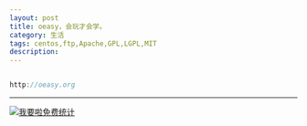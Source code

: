 ```yaml
---
layout: post
title: oeasy，会玩才会学。
category: 生活
tags: centos,ftp,Apache,GPL,LGPL,MIT
description: 
---
```


```javascript

http://oeasy.org

```



---


<script language="javascript" type="text/javascript" src="//js.users.51.la/19176892.js"></script>
<noscript><a href="//www.51.la/?19176892" target="_blank"><img alt="&#x6211;&#x8981;&#x5566;&#x514D;&#x8D39;&#x7EDF;&#x8BA1;" src="//img.users.51.la/19176892.asp" style="border:none" /></a></noscript>

